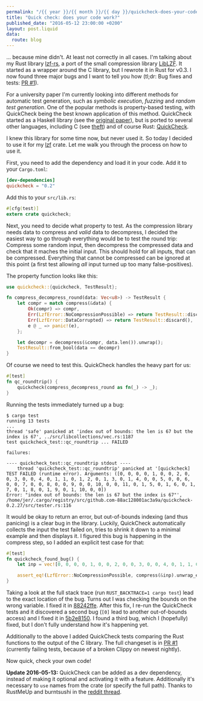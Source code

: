 ```yaml
---
permalink: "/{{ year }}/{{ month }}/{{ day }}/quickcheck-does-your-code-work"
title: "Quick check: does your code work?"
published_date: "2016-05-12 23:00:00 +0200"
layout: post.liquid
data:
  route: blog
---
```

… because mine didn't. At least not correctly in all cases.
I'm talking about my Rust library [lzf-rs](https://crates.io/crates/lzf),
a port of the small compression library [LibLZF](http://software.schmorp.de/pkg/liblzf.html).
It started as a wrapper around the C library, but I rewrote it in Rust for v0.3.
I now found three major bugs and I want to tell you how (tl;dr: Bug fixes and tests: [PR #1][pr]).

For a university paper I'm currently looking into different methods for automatic test generation,
such as *symbolic execution*, *fuzzing* and *random test generation*.
One of the popular methods is property-based testing, with QuickCheck being the best known application of this method.
QuickCheck started as a Haskell library (see the [original paper](http://www.eecs.northwestern.edu/~robby/courses/395-495-2009-fall/quick.pdf)),
but is ported to several other languages, including C (see [theft](https://github.com/silentbicycle/theft))
and of course Rust: [QuickCheck](https://github.com/BurntSushi/quickcheck).

I knew this library for some time now, but never used it.
So today I decided to use it for my [lzf](https://crates.io/crates/lzf) crate.
Let me walk you through the process on how to use it.

First, you need to add the dependency and load it in your code.
Add it to your `Cargo.toml`:

~~~toml
[dev-dependencies]
quickcheck = "0.2"
~~~

Add this to your `src/lib.rs`:

~~~rust
#[cfg(test)]
extern crate quickcheck;
~~~

Next, you need to decide what property to test.
As the compression library needs data to compress and _valid_ data to decompress,
I decided the easiest way to go through everything would be to test the round trip:
Compress some random input, then decompress the compressed data and check that it maches the initial input.
This should hold for all inputs, that can be compressed.
Everything that cannot be compressed can be ignored at this point (a first test allowing _all_ input turned up too many false-positives).

The property function looks like this:


~~~rust
use quickcheck::{quickcheck, TestResult};

fn compress_decompress_round(data: Vec<u8>) -> TestResult {
    let compr = match compress(&data) {
        Ok(compr) => compr,
        Err(LzfError::NoCompressionPossible) => return TestResult::discard(),
        Err(LzfError::DataCorrupted) => return TestResult::discard(),
        e @ _ => panic!(e),
    };

    let decompr = decompress(&compr, data.len()).unwrap();
    TestResult::from_bool(data == decompr)
}
~~~

Of course we need to test this.
QuickCheck handles the heavy part for us:

~~~rust
#[test]
fn qc_roundtrip() {
    quickcheck(compress_decompress_round as fn(_) -> _);
}
~~~

Running the tests immediately turned up a bug:

~~~
$ cargo test
running 13 tests
...
thread 'safe' panicked at 'index out of bounds: the len is 67 but the index is 67', ../src/libcollections/vec.rs:1187
test quickcheck_test::qc_roundtrip ... FAILED

failures:

---- quickcheck_test::qc_roundtrip stdout ----
    thread 'quickcheck_test::qc_roundtrip' panicked at '[quickcheck] TEST FAILED (runtime error). Arguments: ([0, 0, 0, 0, 1, 0, 0, 2, 0, 0, 3, 0, 0, 4, 0, 1, 1, 0, 1, 2, 0, 1, 3, 0, 1, 4, 0, 0, 5, 0, 0, 6, 0, 0, 7, 0, 0, 8, 0, 0, 9, 0, 0, 10, 0, 0, 11, 0, 1, 5, 0, 1, 6, 0, 1, 7, 0, 1, 8, 0, 1, 9, 0, 1, 10, 0, 0])
Error: "index out of bounds: the len is 67 but the index is 67"', /home/jer/.cargo/registry/src/github.com-88ac128001ac3a9a/quickcheck-0.2.27/src/tester.rs:116
~~~

It would be okay to return an error, but out-of-bounds indexing (and thus panicing) is a clear bug in the library.
Luckily, QuickCheck automatically collects the input the test failed on, tries to shrink it down to a minimal example and then displays it.
I figured this bug is happening in the compress step, so I added an explicit test case for that:

~~~rust
#[test]
fn quickcheck_found_bug() {
    let inp = vec![0, 0, 0, 0, 1, 0, 0, 2, 0, 0, 3, 0, 0, 4, 0, 1, 1, 0, 1, 2, 0, 1, 3, 0, 1, 4, 0, 0, 5, 0, 0, 6, 0, 0, 7, 0, 0, 8, 0, 0, 9, 0, 0, 10, 0, 0, 11, 0, 1, 5, 0, 1, 6, 0, 1, 7, 0, 1, 8, 0, 1, 9, 0, 1, 10, 0, 0];

    assert_eq!(LzfError::NoCompressionPossible, compress(&inp).unwrap_err());
}
~~~

Taking a look at the full stack trace (run `RUST_BACKTRACE=1 cargo test`) lead to the exact location of the bug.
Turns out I was checking the bounds on the wrong variable.
I fixed it in [88242ffe](https://github.com/badboy/lzf-rs/commit/88242ffef3b00423572db66318becd5206880d94).
After this fix, I re-run the QuickCheck tests and it discovered a second bug (`[0]` lead to another out-of-bounds access) and I fixed it in [5b2e8150](https://github.com/badboy/lzf-rs/pull/1/commits/5b2e81506e83a797519d5d85c776de296769fdd3).
I found a third bug, which I (hopefully) fixed, but I don't fully understand how it's happening yet.

Additionally to the above I added QuickCheck tests comparing the Rust functions to the output of the C library.
The full changeset is in [PR #1][pr] (currently failing tests, because of a broken Clippy on newest nightly).

Now quick, check your own code!

**Update 2016-05-13:** QuickCheck can be added as a dev dependency, instead of making it optional and activating it with a feature. Additionally it's necessary to `use` names from the crate (or specify the full path). Thanks to RustMeUp and burntsushi in the [reddit thread](https://www.reddit.com/r/rust/comments/4j2va3/quick_check_does_your_code_work/).

[pr]: https://github.com/badboy/lzf-rs/pull/1
